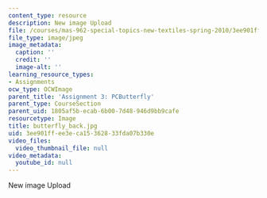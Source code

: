 ```yaml
---
content_type: resource
description: New image Upload
file: /courses/mas-962-special-topics-new-textiles-spring-2010/3ee901ffee3eca15362833fda07b330e_butterfly_back.jpg
file_type: image/jpeg
image_metadata:
  caption: ''
  credit: ''
  image-alt: ''
learning_resource_types:
- Assignments
ocw_type: OCWImage
parent_title: 'Assignment 3: PCButterfly'
parent_type: CourseSection
parent_uid: 1805af5b-ecab-6b00-7d48-946d9bb9cafe
resourcetype: Image
title: butterfly_back.jpg
uid: 3ee901ff-ee3e-ca15-3628-33fda07b330e
video_files:
  video_thumbnail_file: null
video_metadata:
  youtube_id: null
---
```

New image Upload

